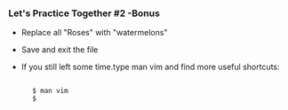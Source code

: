 ### Let's Practice Together \#2 -Bonus

- Replace all "Roses" with "watermelons"
- Save and exit the file

- If you still left some time.type man vim and find more useful shortcuts:
 
 <pre><code data-trim data-noescape class="hljs lang-python">
      $ man vim
      $
 </code></pre>
 
